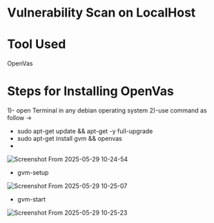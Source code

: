 # Vulnerability Scan on LocalHost
# Tool Used
OpenVas

# Steps for Installing OpenVas
1)- open Terminal in any debian operating system 
2)-use command as follow ->
   - sudo apt-get update && apt-get -y full-upgrade
   - sudo apt-get install gvm && openvas
   - 
   ![Screenshot From 2025-05-29 10-24-54](https://github.com/user-attachments/assets/c6ab7f07-273f-4d95-a005-05ceca86f7be)

   - gvm-setup
   
   ![Screenshot From 2025-05-29 10-25-07](https://github.com/user-attachments/assets/16495acc-a81f-446f-9bc4-32c3ee3710c1)

   - gvm-start

   ![Screenshot From 2025-05-29 10-25-23](https://github.com/user-attachments/assets/8faf1d2b-c6a6-460c-9259-fa8c82bef087)

  
   
   
